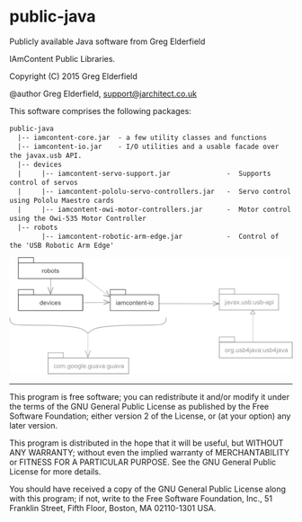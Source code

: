 # public-java
Publicly available Java software from Greg Elderfield

IAmContent Public Libraries.

Copyright (C) 2015 Greg Elderfield

@author Greg Elderfield, support@jarchitect.co.uk

This software comprises the following packages:

```
public-java
  |-- iamcontent-core.jar  - a few utility classes and functions
  |-- iamcontent-io.jar    - I/O utilities and a usable facade over the javax.usb API.
  |-- devices
  |     |-- iamcontent-servo-support.jar              -  Supports control of servos
  |     |-- iamcontent-pololu-servo-controllers.jar   -  Servo control using Pololu Maestro cards
  |     |-- iamcontent-owi-motor-controllers.jar      -  Motor control using the Owi-535 Motor Controller
  |-- robots
        |-- iamcontent-robotic-arm-edge.jar           -  Control of the 'USB Robotic Arm Edge'

```

![Package Diagram](src/site/uml/public-java-maven-projects.png)

---

This program is free software; you can redistribute it and/or modify it under the terms of the GNU General Public License as published by the Free Software Foundation; either version 2 of the License, or (at your option) any later version.

This program is distributed in the hope that it will be useful, but WITHOUT ANY WARRANTY; without even the implied warranty of MERCHANTABILITY or FITNESS FOR A PARTICULAR PURPOSE. See the GNU General Public License for more details.

You should have received a copy of the GNU General Public License along with this program; if not, write to the Free Software Foundation, Inc., 51 Franklin Street, Fifth Floor, Boston, MA 02110-1301 USA.
